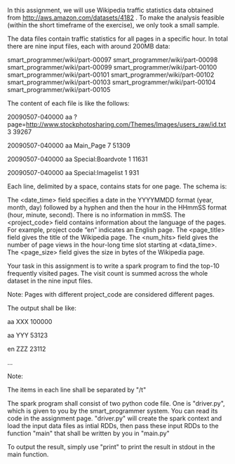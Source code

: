 In this assignment, we will use Wikipedia traffic statistics data obtained from http://aws.amazon.com/datasets/4182 . To make the analysis feasible (within the short timeframe of the exercise), we only took a small sample.

The data files contain traffic statistics for all pages in a specific hour. In total there are nine input files, each with around 200MB data:

smart_programmer/wiki/part-00097
smart_programmer/wiki/part-00098
smart_programmer/wiki/part-00099
smart_programmer/wiki/part-00100
smart_programmer/wiki/part-00101
smart_programmer/wiki/part-00102
smart_programmer/wiki/part-00103
smart_programmer/wiki/part-00104
smart_programmer/wiki/part-00105
 

The content of each file is like the follows:

 

20090507-040000 aa ?page=http://www.stockphotosharing.com/Themes/Images/users_raw/id.txt 3 39267

20090507-040000 aa Main_Page 7 51309

20090507-040000 aa Special:Boardvote 1 11631

20090507-040000 aa Special:Imagelist 1 931

 

Each line, delimited by a space, contains stats for one page. The schema is:

 

The <date_time> field specifies a date in the YYYYMMDD format (year, month, day) followed by a hyphen and then the hour in the HHmmSS format (hour, minute, second). There is no information in mmSS. The <project_code> field contains information about the language of the pages. For example, project code “en” indicates an English page. The <page_title> field gives the title of the Wikipedia page. The <num_hits> field gives the number of page views in the hour-long time slot starting at <data_time>. The <page_size> field gives the size in bytes of the Wikipedia page.

 

Your task in this assignment is to write a spark program to find the top-10 frequently visited pages. The visit count is summed across the whole dataset in the nine input files. 

Note: Pages with different project_code are considered different pages.

 

The output shall be like:

aa  XXX    100000

aa  YYY     53123

en  ZZZ     23112

…

 

Note:

The items in each line shall be separated by "/t"

 

The spark program shall consist of two python code file. One is "driver.py", which is given to you by the smart_programmer system. You can read its code in the assignment page. "driver.py" will create the spark context and load the input data files as intial RDDs, then pass these input RDDs to the function "main" that shall be written by you in "main.py"

To output the result, simply use "print" to print the result in stdout in the main function.